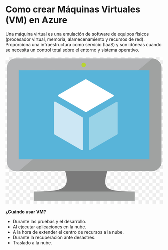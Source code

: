 # Como crear Máquinas Virtuales (VM) en Azure 

Una máquina virtual es una emulación de software de equipos físicos (procesador virtual, memoria, alamecenamiento y recursos de red). Proporciona una infraestructura como servicio (IaaS) y son idóneas cuando se necesita un control total sobre el entorno y sistema operativo.

![logo de Máquina Virtual en Azure](https://github.com/lupitaBI06/Virtual-Machine-Azure/blob/main/imagenes/vm_logo.jpg)

**¿Cuándo usar VM?**

- Durante las pruebas y el desarrollo.
- Al ejecutar aplicaciones en la nube.
- A la hora de extender el centro de recursos a la nube.
- Durante la recuperación ante desastres.
- Traslado a la nube.




